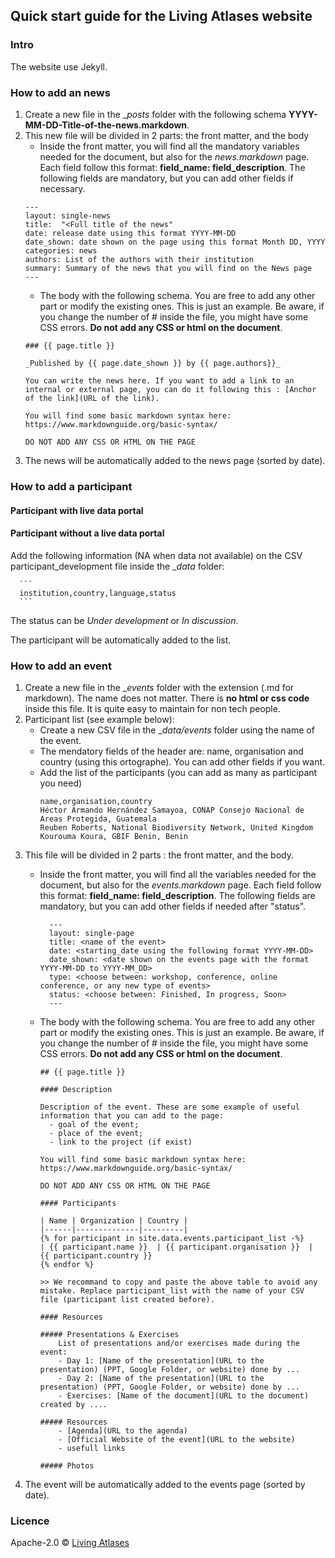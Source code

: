 ## Quick start guide for the Living Atlases website



### Intro
The website use Jekyll. 

### How to add an news 

1. Create a new file in the __posts_ folder with the following schema **YYYY-MM-DD-Title-of-the-news.markdown**. 
2. This new file will be divided in 2 parts: the front matter, and the body
    - Inside the front matter, you will find all the mandatory variables needed for the document, but also for the _news.markdown_ page. Each field follow this format: **field_name: field_description**. The following fields are mandatory, but you can add other fields if necessary. 
    ```
    ---
    layout: single-news
    title:  "<Full title of the news"
    date: release date using this format YYYY-MM-DD
    date_shown: date shown on the page using this format Month DD, YYYY
    categories: news
    authors: List of the authors with their institution
    summary: Summary of the news that you will find on the News page
    ---
    ```
    - The body with the following schema. You are free to add any other part or modify the existing ones. This is just an example. Be aware, if you change the number of # inside the file, you might have some CSS errors. **Do not add any CSS or html on the document**. 
    ```
    ### {{ page.title }}

    _Published by {{ page.date_shown }} by {{ page.authors}}_

    You can write the news here. If you want to add a link to an internal or external page, you can do it following this : [Anchor of the link](URL of the link).

    You will find some basic markdown syntax here: https://www.markdownguide.org/basic-syntax/

    DO NOT ADD ANY CSS OR HTML ON THE PAGE
    ```
4. The news will be automatically added to the news page (sorted by date). 

### How to add a participant

#### Participant with live data portal

#### Participant without a live data portal

Add the following information (NA when data not available) on the CSV participant_development file inside the __data_ folder:

      ```
      institution,country,language,status
      ```

The status can be _Under development_ or _In discussion_.

The participant will be automatically added to the list.    

### How to add an event 

1. Create a new file in the __events_ folder with the extension (.md for markdown). The name does not matter. There is **no html or css code** inside this file. It is quite easy to maintain for non tech people.  
2. Participant list (see example below):
    - Create a new CSV file in the __data/events_ folder using the name of the event. 
    - The mendatory fields of the header are: name, organisation and country (using this ortographe). You can add other fields if you want. 
    - Add the list of the participants (you can add as many as participant you need)
      ```
      name,organisation,country
      Héctor Armando Hernández Samayoa, CONAP Consejo Nacional de Areas Protegida, Guatemala
      Reuben Roberts, National Biodiversity Network, United Kingdom
      Kourouma Koura, GBIF Benin, Benin
      ```
3. This file will be divided in 2 parts : the front matter, and the body. 
    - Inside the front matter, you will find all the variables needed for the document, but also for the _events.markdown_ page. Each field follow this format: **field_name: field_description**. The following fields are mandatory, but you can add other fields if needed after "status". 
   
            --- 
            layout: single-page
            title: <name of the event>
            date: <starting_date using the following format YYYY-MM-DD>
            date_shown: <date shown on the events page with the format YYYY-MM-DD to YYYY-MM_DD>
            type: <choose between: workshop, conference, online conference, or any new type of events>
            status: <choose between: Finished, In progress, Soon>
            ---
     
            
    - The body with the following schema. You are free to add any other part or modify the existing ones. This is just an example. Be aware, if you change the number of # inside the file, you might have some CSS errors. **Do not add any CSS or html on the document**.  

      ```
      ## {{ page.title }}
      
      #### Description 
      
      Description of the event. These are some example of useful information that you can add to the page:
        - goal of the event;
        - place of the event;
        - link to the project (if exist)

      You will find some basic markdown syntax here: https://www.markdownguide.org/basic-syntax/

      DO NOT ADD ANY CSS OR HTML ON THE PAGE
        
      #### Participants 
  
      | Name | Organization | Country |
      |------|--------------|---------|
      {% for participant in site.data.events.participant_list -%}
      | {{ participant.name }}  | {{ participant.organisation }}  | {{ participant.country }}
      {% endfor %}
      
      >> We recommand to copy and paste the above table to avoid any mistake. Replace participant_list with the name of your CSV file (participant list created before). 

      #### Resources 

      ##### Presentations & Exercises
          List of presentations and/or exercises made during the event:
          - Day 1: [Name of the presentation](URL to the presentation) (PPT, Google Folder, or website) done by ...
          - Day 2: [Name of the presentation](URL to the presentation) (PPT, Google Folder, or website) done by ...
          - Exercises: [Name of the document](URL to the document) created by ....
         
      ##### Resources 
          - [Agenda](URL to the agenda)
          - [Official Website of the event](URL to the website)
          - usefull links 

      ##### Photos
      ```
4. The event will be automatically added to the events page (sorted by date). 

### Licence
Apache-2.0 © [Living Atlases](https://living-atlases.gbif.org)

